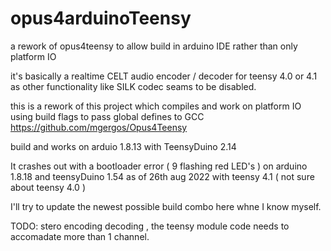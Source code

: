 # opus4arduinoTeensy
 
a rework of opus4teensy to allow build in arduino IDE rather than only platform IO

it's basically a realtime CELT audio encoder / decoder for teensy 4.0 or 4.1 as other functionality
like SILK codec seams to be disabled.

this is a rework of this project which compiles and work on platform IO using build flags to pass global defines to GCC
https://github.com/mgergos/Opus4Teensy


build and works on arduio 1.8.13 with TeensyDuino 2.14

It crashes out with a bootloader error ( 9 flashing red LED's ) on arduino 1.8.18 and teensyDuino 1.54 as of 26th aug 2022
with teensy 4.1 ( not sure about teensy 4.0 )

I'll try to update the newest possible build combo here whne I know myself.

TODO: stero encoding decoding , the teensy module code needs to accomadate more than 1 channel.

 


